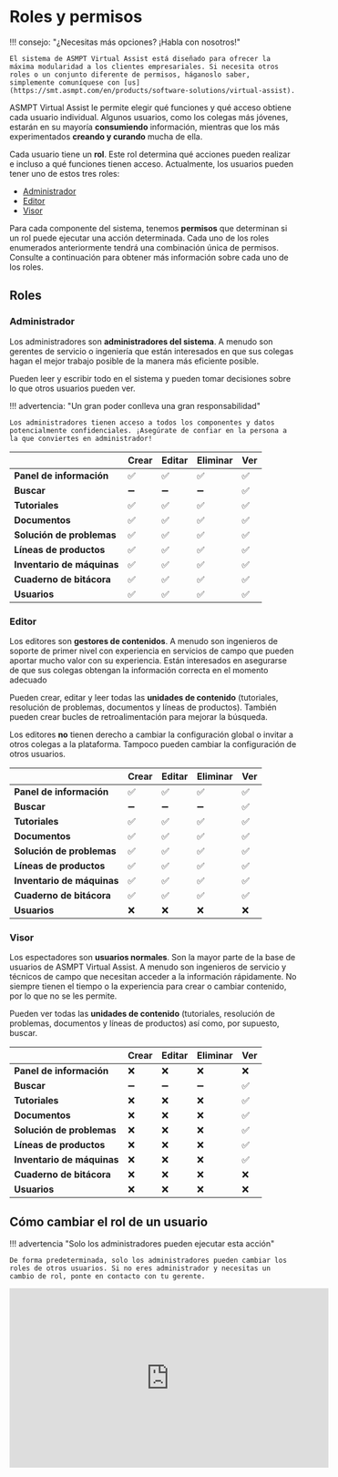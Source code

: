 # Roles y permisos

!!! consejo: "¿Necesitas más opciones? ¡Habla con nosotros!"

    El sistema de ASMPT Virtual Assist está diseñado para ofrecer la máxima modularidad a los clientes empresariales. Si necesita otros roles o un conjunto diferente de permisos, háganoslo saber, simplemente comuníquese con [us](https://smt.asmpt.com/en/products/software-solutions/virtual-assist).

ASMPT Virtual Assist le permite elegir qué funciones y qué acceso obtiene cada usuario individual. Algunos usuarios, como los colegas más jóvenes, estarán en su mayoría **consumiendo** información, mientras que los más experimentados **creando y curando** mucha de ella.

Cada usuario tiene un **rol**. Este rol determina qué acciones pueden realizar e incluso a qué funciones tienen acceso. Actualmente, los usuarios pueden tener uno de estos tres roles: 

- [Administrador](#admin)
- [Editor](#editor)
- [Visor](#viewer)

Para cada componente del sistema, tenemos **permisos** que determinan si un rol puede ejecutar una acción determinada. Cada uno de los roles enumerados anteriormente tendrá una combinación única de permisos. Consulte a continuación para obtener más información sobre cada uno de los roles.

## Roles

### Administrador

Los administradores son **administradores del sistema**. A menudo son gerentes de servicio o ingeniería que están interesados en que sus colegas hagan el mejor trabajo posible de la manera más eficiente posible. 

Pueden leer y escribir todo en el sistema y pueden tomar decisiones sobre lo que otros usuarios pueden ver.

!!! advertencia: "Un gran poder conlleva una gran responsabilidad"

    Los administradores tienen acceso a todos los componentes y datos potencialmente confidenciales. ¡Asegúrate de confiar en la persona a la que conviertes en administrador!


|                       | Crear | Editar | Eliminar | Ver |
|-----------------------|--------|------|--------|------|
| **Panel de información** |✅|✅|✅|✅|
| **Buscar** |➖|➖|➖|✅|
| **Tutoriales** |✅|✅|✅|✅|
| **Documentos** |✅|✅|✅|✅|
| **Solución de problemas** |✅|✅|✅|✅|
| **Líneas de productos** |✅|✅|✅|✅|
| **Inventario de máquinas** |✅|✅|✅|✅|
| **Cuaderno de bitácora** |✅|✅|✅|✅|
| **Usuarios** |✅|✅|✅|✅|


### Editor

Los editores son **gestores de contenidos**. A menudo son ingenieros de soporte de primer nivel con experiencia en servicios de campo que pueden aportar mucho valor con su experiencia. Están interesados en asegurarse de que sus colegas obtengan la información correcta en el momento adecuado 

Pueden crear, editar y leer todas las **unidades de contenido** (tutoriales, resolución de problemas, documentos y líneas de productos). También pueden crear bucles de retroalimentación para mejorar la búsqueda.

Los editores **no** tienen derecho a cambiar la configuración global o invitar a otros colegas a la plataforma. Tampoco pueden cambiar la configuración de otros usuarios.


|                       | Crear | Editar | Eliminar | Ver |
|-----------------------|--------|------|--------|------|
| **Panel de información** |✅|✅|✅|✅|
| **Buscar** |➖|➖|➖|✅|
| **Tutoriales** |✅|✅|✅|✅|
| **Documentos** |✅|✅|✅|✅|
| **Solución de problemas** |✅|✅|✅|✅|
| **Líneas de productos** |✅|✅|✅|✅|
| **Inventario de máquinas** |✅|✅|✅|✅|
| **Cuaderno de bitácora** |✅|✅|✅|✅|
| **Usuarios** |❌|❌|❌|❌|



### Visor

Los espectadores son **usuarios normales**. Son la mayor parte de la base de usuarios de ASMPT Virtual Assist. A menudo son ingenieros de servicio y técnicos de campo que necesitan acceder a la información rápidamente. No siempre tienen el tiempo o la experiencia para crear o cambiar contenido, por lo que no se les permite.

Pueden ver todas las **unidades de contenido** (tutoriales, resolución de problemas, documentos y líneas de productos) así como, por supuesto, buscar.



|                       | Crear | Editar | Eliminar | Ver |
|-----------------------|--------|------|--------|------|
| **Panel de información** |❌|❌|❌|❌|
| **Buscar** |➖|➖|➖|✅|
| **Tutoriales** |❌|❌|❌|✅|
| **Documentos** |❌|❌|❌|✅|
| **Solución de problemas** |❌|❌|❌|✅|
| **Líneas de productos** |❌|❌|❌|✅|
| **Inventario de máquinas** |❌|❌|❌|✅|
| **Cuaderno de bitácora** |❌|❌|❌|❌|
| **Usuarios** |❌|❌|❌|❌|



## Cómo cambiar el rol de un usuario

!!! advertencia "Solo los administradores pueden ejecutar esta acción"

    De forma predeterminada, solo los administradores pueden cambiar los roles de otros usuarios. Si no eres administrador y necesitas un cambio de rol, ponte en contacto con tu gerente.

<p align="center">
<iframe width="560" height="315" src="https://www.youtube.com/embed/vvCPLvc_bmM" title="Editando los roles de los usuarios" frameborder="0" allow="acelerómetro; reproducción automática; escritura en el portapapeles; medios cifrados; giroscopio; imagen en imagen" allowfullscreen></iframe>
</p>
